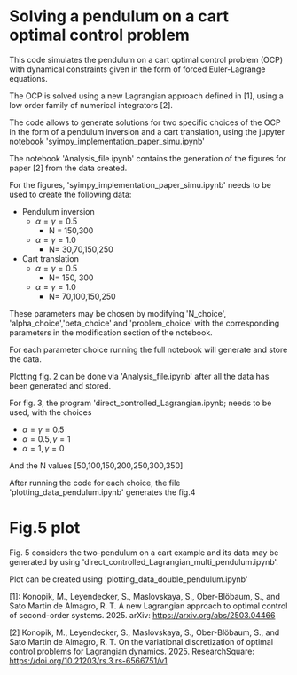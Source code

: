 # Solving a pendulum on a cart optimal control problem


This code simulates the pendulum on a cart optimal control problem (OCP) with dynamical constraints given in the form of forced Euler-Lagrange equations.

The OCP is solved using a new Lagrangian approach defined in [1], using a low order family of numerical integrators [2].


The code allows to generate solutions for two specific choices of the OCP in the form of a pendulum inversion and a cart translation, using the jupyter notebook 'syimpy_implementation_paper_simu.ipynb'

The notebook 'Analysis_file.ipynb' contains the generation of the figures for paper [2] from the data created.

For the figures, 'syimpy_implementation_paper_simu.ipynb' needs to be used to create the following data:
 - Pendulum inversion
   - $\alpha=\gamma=0.5$
      - N = 150,300
   - $\alpha=\gamma = 1.0$
      - N= 30,70,150,250
 - Cart translation
   - $\alpha=\gamma=0.5$
      - N= 150, 300
   - $\alpha=\gamma=1.0$
      - N= 70,100,150,250

These parameters may be chosen by modifying 'N_choice', 'alpha_choice','beta_choice' and 'problem_choice' with the corresponding parameters in the modification section of the notebook.

For each parameter choice running the full notebook will generate and store the data.

Plotting fig. 2 can be done via 'Analysis_file.ipynb' after all the data has been generated and stored.



For fig. 3, the program 'direct_controlled_Lagrangian.ipynb; needs to be used, with the choices
- $\alpha=\gamma=0.5$
- $\alpha=0.5, \gamma=1$
- $\alpha=1, \gamma=0$

And the N values [50,100,150,200,250,300,350]

After running the code for each choice, the file 'plotting_data_pendulum.ipynb' generates the fig.4

# Fig.5 plot
Fig. 5 considers the two-pendulum on a cart example and its data may be generated by using
'direct_controlled_Lagrangian_multi_pendulum.ipynb'.

Plot can be created using 'plotting_data_double_pendulum.ipynb'







[1]: Konopik, M., Leyendecker, S., Maslovskaya, S., Ober-Blöbaum, S., and Sato Martin de Almagro, R. T.  A new Lagrangian approach to optimal control of second-order systems. 2025. arXiv: https://arxiv.org/abs/2503.04466

[2] Konopik, M., Leyendecker, S., Maslovskaya, S., Ober-Blöbaum, S., and Sato Martin de Almagro, R. T. On the variational discretization of optimal control problems for Lagrangian dynamics. 2025. ResearchSquare:  https://doi.org/10.21203/rs.3.rs-6566751/v1

